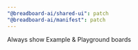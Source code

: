 ```yaml
---
"@breadboard-ai/shared-ui": patch
"@breadboard-ai/manifest": patch
---
```


Always show Example & Playground boards

